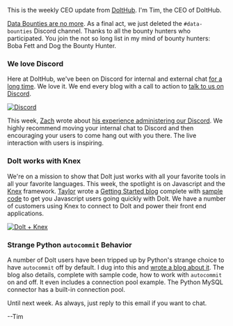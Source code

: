 This is the weekly CEO update from [DoltHub](https://www.dolthub.com/). I'm Tim, the CEO of DoltHub. 

[Data Bounties are no more](https://www.dolthub.com/blog/2023-09-18-bye-bye-bounties/). As a final act, we just deleted the `#data-bounties` Discord channel. Thanks to all the bounty hunters who participated. You join the not so long list in my mind of bounty hunters: Boba Fett and Dog the Bounty Hunter.

### We love Discord

Here at DoltHub, we've been on Discord for internal and external chat [for a long time](https://www.dolthub.com/blog/2020-08-26-discord/). We love it. We end every blog with a call to action to [talk to us on Discord](https://discord.gg/gqr7K4VNKe).

[![Discord](../images/discord-logo.png)](https://www.dolthub.com/blog/2023-09-22-running-open-source-discord/)

This week, [Zach](https://www.dolthub.com/team#zach) wrote about [his experience administering our Discord](https://www.dolthub.com/blog/2023-09-22-running-open-source-discord/). We highly recommend moving your internal chat to Discord and then encouraging your users to come hang out with you there. The live interaction with users is inspiring. 

### Dolt works with Knex

We're on a mission to show that Dolt just works with all your favorite tools in all your favorite languages. This week, the spotlight is on Javascript and the [Knex](https://knexjs.org/) framework. [Taylor](https://www.dolthub.com/team#taylor) wrote a [Getting Started blog](https://www.dolthub.com/blog/2023-09-27-dolt-and-knexjs/) complete with [sample code](https://github.com/dolthub/dolt-knexjs-example/blob/main/index.js) to get you Javascript users going quickly with Dolt. We have a number of customers using Knex to connect to Dolt and power their front end applications. 

[![Dolt + Knex](../images/dolt-knexjs.png)](https://www.dolthub.com/blog/2023-09-27-dolt-and-knexjs/)

### Strange Python `autocommit` Behavior

A number of Dolt users have been tripped up by Python's strange choice to have `autocommit` off by default. I dug into this and [wrote a blog about it](https://www.dolthub.com/blog/2023-09-25-python-autocommit/). The blog also details, complete with sample code, how to work with `autocommit` on and off. It even includes a connection pool example. The Python MySQL connector has a built-in connection pool.

Until next week. As always, just reply to this email if you want to chat.

--Tim

